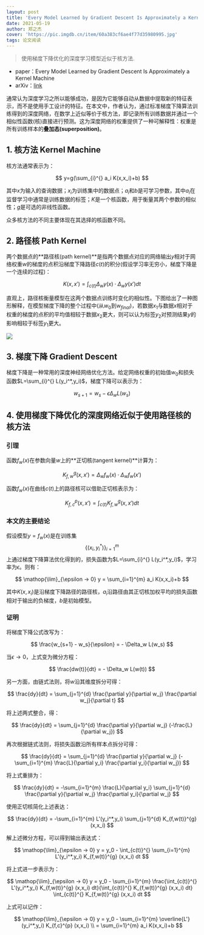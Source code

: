 ```yaml
---
layout: post
title: 'Every Model Learned by Gradient Descent Is Approximately a Kernel Machine'
date: 2021-05-19
author: 郑之杰
cover: 'https://pic.imgdb.cn/item/60a383cf6ae4f77d35980995.jpg'
tags: 论文阅读
---
```


> 使用梯度下降优化的深度学习模型近似于核方法.

- paper：Every Model Learned by Gradient Descent Is Approximately a Kernel Machine
- arXiv：[link](https://arxiv.org/abs/2012.00152)

通常认为深度学习之所以能够成功，是因为它能够自动从数据中提取新的特征表示，而不是使用手工设计的特征。在本文中，作者认为，通过标准梯度下降算法训练得到的深度网络，在数学上近似等价于核方法，即记录所有训练数据并通过一个相似性函数(核)直接进行预测。这为深度网络的权重提供了一种可解释性：权重是所有训练样本的**叠加态(superposition)**。

## 1. 核方法 Kernel Machine
核方法通常表示为：

$$ y=g(\sum_{i}^{} a_i K(x,x_i)+b) $$

其中$x$为输入的查询数据；$x_i$为训练集中的数据点；$a_i$和$b$是可学习参数，其中$a_i$在监督学习中通常是训练数据的标签；$K$是一个核函数，用于衡量其两个参数的相似性；$g$是可选的非线性函数。

众多核方法的不同主要体现在其选择的核函数不同。

## 2. 路径核 Path Kernel
两个数据点的**路径核(path kernel)**是指两个数据点对应的网络输出$y$相对于网络权重$w$的梯度的点积沿梯度下降路径$c(t)$的积分(假设学习率无穷小，梯度下降是一个连续的过程)：

$$ K(x,x') = \int_{c(t)}^{} \Delta_wy(x) \cdot \Delta_wy(x') dt $$

直观上，路径核衡量模型在这两个数据点训练时变化的相似性。下图给出了一种图形解释，在模型梯度下降的整个过程中(从$w_0$到$w_{final}$)，若数据$x_1$与数据$x$相对于权重的梯度的点积的平均值相较于数据$x_2$更大，则可以认为标签$y_2$对预测结果$y$的影响相较于标签$y_1$更大。

![](https://pic.imgdb.cn/item/60a39c326ae4f77d353b0106.jpg)

## 3. 梯度下降 Gradient Descent
梯度下降是一种常用的深度神经网络优化方法。给定网络权重的初始值$w_0$和损失函数$L=\sum_{i}^{} L(y_i^*,y_i)$，梯度下降可以表示为：

$$ w_{s+1} = w_s - \epsilon \Delta_w L(w_s) $$

## 4. 使用梯度下降优化的深度网络近似于使用路径核的核方法

### 引理
函数$f_w(x)$在参数向量$w$上的**正切核(tangent kernel)**计算为：

$$ K_{f,w}^{g} (x,x') = \Delta_w f_w(x) \cdot \Delta_w f_w(x') $$

函数$f_w(x)$在曲线$c(t)$上的路径核可以借助正切核表示为：

$$ K_{f,c}^{p} (x,x') = \int_{c(t)}^{} K_{f,w}^{g} (x,x') dt $$

### 本文的主要结论
假设模型$y=f_w(x)$是在训练集$$\{(x_i,y_i^*)\}_{i=1}^m$$上通过梯度下降算法优化得到的，损失函数为$L=\sum_{i}^{} L(y_i^*,y_i)$，学习率为$\epsilon$。则有：

$$ \mathop{\lim}_{\epsilon → 0} y = \sum_{i=1}^{m} a_i K(x,x_i)+b $$

其中$K(x,x_i)$是沿梯度下降路径的路径核，$a_i$沿路径由其正切核加权平均的损失函数相对于输出的负梯度，$b$是初始模型。

### 证明
将梯度下降公式改写为：

$$ \frac{w_{s+1} - w_s}{\epsilon} =  - \Delta_w L(w_s) $$

当$\epsilon → 0$，上式变为微分方程：

$$ \frac{dw(t)}{dt} = - \Delta_w L(w(t)) $$

另一方面，由链式法则，将$w$沿其维度拆分可得：

$$ \frac{dy}{dt} = \sum_{j=1}^{d} \frac{\partial y}{\partial w_j} \frac{\partial w_j}{\partial t} $$

将上述两式整合，得：

$$ \frac{dy}{dt} = \sum_{j=1}^{d} \frac{\partial y}{\partial w_j} (-\frac{L}{\partial w_j}) $$

再次根据链式法则，将损失函数沿所有样本点拆分可得：

$$ \frac{dy}{dt} = \sum_{j=1}^{d} \frac{\partial y}{\partial w_j} (-\sum_{i=1}^{m} \frac{L}{\partial y_i} \frac{\partial y_i}{\partial w_j}) $$

将上式重排为：

$$ \frac{dy}{dt} = -\sum_{i=1}^{m} \frac{L}{\partial y_i} \sum_{j=1}^{d} \frac{\partial y}{\partial w_j} \frac{\partial y_i}{\partial w_j} $$

使用正切核简化上述表达：

$$ \frac{dy}{dt} = -\sum_{i=1}^{m} L'(y_i^*,y_i) \sum_{j=1}^{d} K_{f,w(t)}^{g} (x,x_i) $$

解上述微分方程，可以得到输出表达式：

$$ \mathop{\lim}_{\epsilon → 0} y = y_0 - \int_{c(t)}^{} \sum_{i=1}^{m} L'(y_i^*,y_i) K_{f,w(t)}^{g} (x,x_i) dt $$

将上式进一步表示为：

$$ \mathop{\lim}_{\epsilon → 0} y = y_0 - \sum_{i=1}^{m} \frac{\int_{c(t)}^{} L'(y_i^*,y_i) K_{f,w(t)}^{g} (x,x_i) dt}{\int_{c(t)}^{} K_{f,w(t)}^{g} (x,x_i) dt} \int_{c(t)}^{} K_{f,w(t)}^{g} (x,x_i) dt $$

上式可以记作：

$$ \mathop{\lim}_{\epsilon → 0} y = y_0 - \sum_{i=1}^{m} \overline{L'}(y_i^*,y_i) K_{f,c}^{p} (x,x_i) \\ = \sum_{i=1}^{m} a_i K(x,x_i)+b $$

